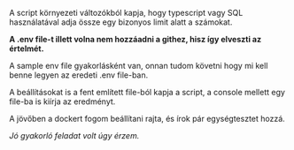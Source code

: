 A script környezeti változókból kapja, hogy typescript vagy SQL használatával adja össze egy bizonyos limit alatt a számokat.

**A .env file-t illett volna nem hozzáadni a githez, hisz így elveszti az értelmét.**

A sample env file gyakorlásként van, onnan tudom követni hogy mi kell benne legyen az eredeti .env file-ban.

A beállításokat is a fent említett file-ból kapja a script, a console mellett egy file-ba is kiírja az eredményt.

A jövőben a dockert fogom beállítani rajta, és írok pár egységtesztet hozzá.

*Jó gyakorló feladat volt úgy érzem.*
